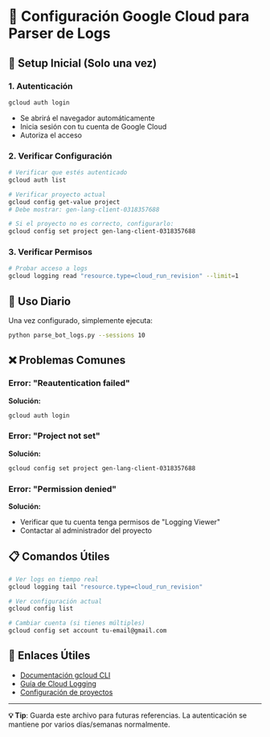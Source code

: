 # 🔧 Configuración Google Cloud para Parser de Logs

## 🚀 Setup Inicial (Solo una vez)

### 1. Autenticación
```bash
gcloud auth login
```
- Se abrirá el navegador automáticamente
- Inicia sesión con tu cuenta de Google Cloud
- Autoriza el acceso

### 2. Verificar Configuración
```bash
# Verificar que estés autenticado
gcloud auth list

# Verificar proyecto actual
gcloud config get-value project
# Debe mostrar: gen-lang-client-0318357688

# Si el proyecto no es correcto, configurarlo:
gcloud config set project gen-lang-client-0318357688
```

### 3. Verificar Permisos
```bash
# Probar acceso a logs
gcloud logging read "resource.type=cloud_run_revision" --limit=1
```

## 🔄 Uso Diario

Una vez configurado, simplemente ejecuta:
```bash
python parse_bot_logs.py --sessions 10
```

## ❌ Problemas Comunes

### Error: "Reautentication failed"
**Solución:**
```bash
gcloud auth login
```

### Error: "Project not set"
**Solución:**
```bash
gcloud config set project gen-lang-client-0318357688
```

### Error: "Permission denied"
**Solución:**
- Verificar que tu cuenta tenga permisos de "Logging Viewer"
- Contactar al administrador del proyecto

## 📋 Comandos Útiles

```bash
# Ver logs en tiempo real
gcloud logging tail "resource.type=cloud_run_revision"

# Ver configuración actual
gcloud config list

# Cambiar cuenta (si tienes múltiples)
gcloud config set account tu-email@gmail.com
```

## 🔗 Enlaces Útiles

- [Documentación gcloud CLI](https://cloud.google.com/sdk/gcloud)
- [Guía de Cloud Logging](https://cloud.google.com/logging/docs)
- [Configuración de proyectos](https://cloud.google.com/resource-manager/docs/creating-managing-projects)

---

**💡 Tip**: Guarda este archivo para futuras referencias. La autenticación se mantiene por varios días/semanas normalmente. 